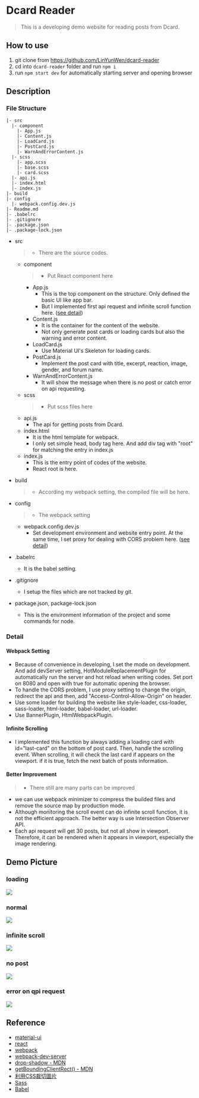 # Dcard Reader

> This is a developing demo website for reading posts from Dcard.

## How to use
1. git clone from https://github.com/LinYunWen/dcard-reader
2. cd into `dcard-reader` folder and run `npm i`
3. run `npm start dev` for automatically starting server and opening browser

## Description
### File Structure

```
|- src
  |- component
    |- App.js
    |- Content.js
    |- LoadCard.js
    |- PostCard.js
    |- WarnAndErrorContent.js
  |- scss
    |- app.scss
    |- base.scss
    |- card.scss
  |- api.js
  |- index.html
  |- index.js
|- build
|- config
  |- webpack.config.dev.js
|- Readme.md
|- .babelrc
|- .gitignore
|- .package.json
|- .package-lock.json
```
- src
  > - There are the source codes.
  - component
    > - Put React component here
    - App.js
      - This is the top component on the structure. Only defined the basic UI like app bar.
      - But I implemented first api request and infinite scroll function here. ([see detail](#infinite-scrolling))
    - Content.js
      - It is the container for the content of the website.
      - Not only generate post cards or loading cards but also the warning and error content.
    - LoadCard.js
      - Use Material UI's Skeleton for loading cards.
    - PostCard.js
      - Implement the post card with title, excerpt, reaction, image, gender, and forum name.
    - WarnAndErrorContent.js
      - It will show the message when there is no post or catch error on api requesting.
  - scss
    > - Put scss files here
  - api.js
    - The api for getting posts from Dcard.
  - index.html
    - It is the html template for webpack.
    - I only set simple head, body tag here. And add div tag with "root" for matching the entry in index.js
  - index.js
    - This is the entry point of codes of the website.
    - React root is here.
- build
  > - According my webpack setting, the compiled file will be here.

- config
  > - The webpack setting
  - webpack.config.dev.js
    - Set development environment and website entry point. At the same time, I set proxy for dealing with CORS problem here. ([see detail](#webpack-setting))
- .babelrc
  - It is the babel setting.
- .gitignore
  - I setup the files which are not tracked by git.
- package.json, package-lock.json
  - This is the environment information of the project and some commands for node.

### Detail
#### Webpack Setting
- Because of convenience in developing, I set the mode on development. And add devServer setting, HotModuleReplacementPlugin for automatically run the server and hot reload when writing codes. Set port on 8080 and open with true for automatic opening the browser.
- To handle the CORS problem, I use proxy setting to change the origin, redirect the api and then, add "Access-Control-Allow-Origin" on header.
- Use some loader for building the website like style-loader, css-loader, sass-loader, html-loader, babel-loader, url-loader.
- Use BannerPlugin, HtmlWebpackPlugin.

#### Infinite Scrolling
- I implemented this function by always adding a loading card with id="last-card" on the bottom of post card. Then, handle the scrolling event. When scrolling, it will check the last card if appears on the viewport. if it is true, fetch the next batch of posts information.

#### Better Improvement
> - There still are many parts can be improved
- we can use webpack minimizer to compress the builded files and remove the source map by production mode.
- Although monitoring the scroll event can do infinite scroll function, it is not the efficient approach. The better way is use Intersection Observer API.
- Each api request will get 30 posts, but not all show in viewport. Therefore, it can be rendered when it appears in viewport, especially the image rendering.

## Demo Picture
### loading
![](https://i.imgur.com/MUw7Mok.png)
### normal
![](https://i.imgur.com/53VcLmT.png)
### infinite scroll
![](https://imgur.com/hpBnXn7.gif)
### no post
![](https://i.imgur.com/F54VWP5.png)
### error on qpi request
![](https://i.imgur.com/5DfUo48.png)

## Reference
- [material-ui](https://material-ui.com/)
- [react](https://zh-hant.reactjs.org/)
- [webpack](https://webpack.js.org/guides/development/)
- [webpack-dev-server](https://webpack.js.org/configuration/dev-server/)
- [drop-shadow - MDN](https://developer.mozilla.org/en-US/docs/Web/CSS/filter-function/drop-shadow())
- [getBoundingClientRect() - MDN](https://developer.mozilla.org/en-US/docs/Web/API/Element/getBoundingClientRect)
- [利用CSS裁切圖片](https://www.webdesigns.com.tw/CSS-clip.asp)
- [Sass](https://sass-lang.com/)
- [Babel](https://babeljs.io/)
